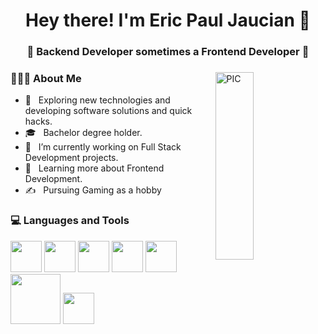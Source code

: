 <h1 align="center">Hey there! I'm Eric Paul Jaucian 👋 </h1>
<h3 align="center">🚀 Backend Developer sometimes a Frontend Developer  🚀</h3>
<div>
 <img src="https://media.giphy.com/media/qgQUggAC3Pfv687qPC/giphy.gif" width = "35%" align="right" alt="PIC" height="300px" />
<div align="left"> 
  <h3> 👨🏻‍💻 About Me </h3>

  - 🤔 &nbsp; Exploring new technologies and developing software solutions and quick hacks.
  - 🎓 &nbsp; Bachelor degree holder.
  - 💼 &nbsp; I’m currently working on Full Stack Development projects.
  - 🌱 &nbsp; Learning more about Frontend Development.
  - ✍️ &nbsp; Pursuing Gaming as a hobby
 
</div> 
</div>

<div>
  <h3> 💻 Languages and Tools </h3>
  <p>
 <img src="https://media3.giphy.com/media/ln7z2eWriiQAllfVcn/200w.webp" width="50"/>
   <img src="https://i.giphy.com/media/LMt9638dO8dftAjtco/200.webp"   width="50"/>
   <img src="https://i.giphy.com/media/eNAsjO55tPbgaor7ma/200w.webp" width="50"/>
   <img src="https://i.giphy.com/media/IdyAQJVN2kVPNUrojM/200.webp" width="50"/>
   <img src="https://media3.giphy.com/media/kdFc8fubgS31b8DsVu/giphy.webp" width="50"/>
   <img src="https://media.giphy.com/media/v1.Y2lkPTc5MGI3NjExcXNveHJ2djlseWhvYzh6cmNydmF2ZDlsaTFkamVzOHE5NjI5M3E4ciZlcD12MV9pbnRlcm5hbF9naWZfYnlfaWQmY3Q9Zw/rp4930yjtZGwOjlpq0/giphy.gif" width="80" />
   <img src="https://media.giphy.com/media/v1.Y2lkPTc5MGI3NjExNnJycmp2MXlpN24wMTllOHowZDdsamYwM2FieWlxZGxocmExMHh6OSZlcD12MV9pbnRlcm5hbF9naWZfYnlfaWQmY3Q9Zw/vISmwpBJUNYzukTnVx/giphy.gif" width="50" />
    
  <p>
</div> 

